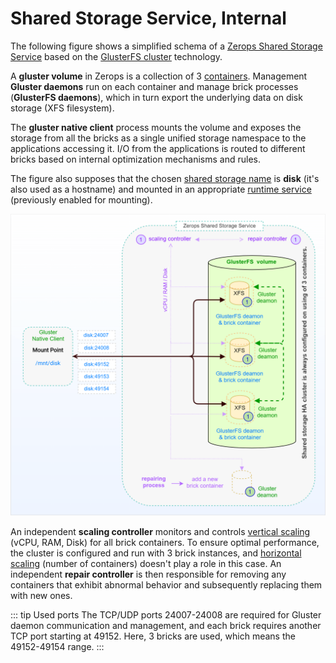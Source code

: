# Shared Storage Service, Internal

The following figure shows a simplified schema of a [Zerops Shared Storage Service](/documentation/services/storage/shared.html) based on the [GlusterFS cluster](https://docs.gluster.org/en/latest/Quick-Start-Guide/Architecture) technology.

A **gluster volume** in Zerops is a collection of 3 [containers](https://linuxcontainers.org/#LXD). Management **Gluster daemons** run on each container and manage brick processes (**GlusterFS daemons**), which in turn export the underlying data on disk storage (XFS filesystem).

The **gluster native client** process mounts the volume and exposes the storage from all the bricks as a single unified storage namespace to the applications accessing it. I/O from the applications is routed to different bricks based on internal optimization mechanisms and rules.

The figure also supposes that the chosen [shared storage name](/documentation/services/storage/shared.html#shared-storage-name) is **disk** (it's also used as a hostname) and mounted in an appropriate [runtime service](/documentation/services/storage/shared.html#storage-mounting) (previously enabled for mounting).

![Zerops Shared Storage Service](./images/Zerops-GlusterFS-Service-Detail.png "Zerops Shared Storage Service")

An independent **scaling controller** monitors and controls [vertical scaling](/documentation/automatic-scaling/how-automatic-scaling-works.html#vertical-scaling) (vCPU, RAM, Disk) for all brick containers. To ensure optimal performance, the cluster is configured and run with 3 brick instances, and [horizontal scaling](/documentation/automatic-scaling/how-automatic-scaling-works.html#horizontal-scaling) (number of containers) doesn't play a role in this case. An independent **repair controller** is then responsible for removing any containers that exhibit abnormal behavior and subsequently replacing them with new ones.

<!-- markdownlint-disable DOCSMD004 -->
::: tip Used ports
The TCP/UDP ports 24007-24008 are required for Gluster daemon communication and management, and each brick requires another TCP port starting at 49152. Here, 3 bricks are used, which means the 49152-49154 range.
:::
<!-- markdownlint-enable DOCSMD004 -->
